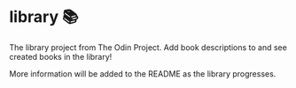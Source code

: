 # library 📚
The library project from The Odin Project. Add book descriptions to and see created books in the library! 

More information will be added to the README as the library progresses.
